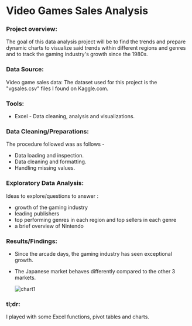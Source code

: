 # Video Games Sales Analysis

### Project overview:
The goal of this data analysis project will be to find the trends and prepare dynamic charts to visualize said trends within different regions and genres and to track the gaming industry's growth since the 1980s.

### Data Source:
Video game sales data: The dataset used for this project is the "vgsales.csv" files I found on Kaggle.com. 

### Tools:
- Excel - Data cleaning, analysis and visualizations.
  
### Data Cleaning/Preparations:
The procedure followed was as follows -
- Data loading and inspection.
- Data cleaning and formatting.
- Handling missing values.
  
### Exploratory Data Analysis:
Ideas to explore/questions to answer :
- growth of the gaming industry
- leading publishers
- top performing genres in each region and top sellers in each genre
- a brief overview of Nintendo
  
### Results/Findings:
- Since the arcade days, the gaming industry has seen exceptional growth.
- The Japanese market behaves differently compared to the other 3 markets.

  ![chart1](https://github.com/godwin-dvj/beginner-excel/assets/161213854/ecf0b1db-7765-40dc-88e1-2ccb5f9ba958)


### tl;dr: 
I played with some Excel functions, pivot tables and charts.
